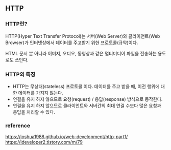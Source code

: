 ## HTTP

### HTTP란?

HTTP(Hyper Text Transfer Protocol)는 서버(Web Server)와 클라이언트(Web Browser)가 인터넷상에서 데이터를 주고받기 위한 프로토콜(규약)이다.

HTML 문서 뿐 아니라 이미지, 오디오, 동영상과 같은 멀티미디어 파일을 전송하는 용도로도 쓰인다.

### HTTP의 특징
- HTTP는 무상태(stateless) 프로토콜 이다. 데이터를 주고 받을 때, 이전 행위에 대한 데이터를 가지지 않는다.
- 연결을 유지 하지 않으므로 요청(request) / 응답(response) 방식으로 동작한다.
- 연결을 유지 하지 않으므로 클라이언트와 서버간의 최대 연결 수보다 많은 요청과 응답을 처리할 수 있다.










### reference

https://joshua1988.github.io/web-development/http-part1/
https://ideveloper2.tistory.com/m/79
